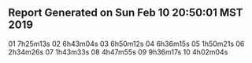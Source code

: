 
## Report Generated on Sun Feb 10 20:50:01 MST 2019

01 7h25m13s
02 6h43m04s
03 6h50m12s
04 6h36m15s
05 1h50m21s
06 2h34m26s
07 1h43m33s
08 4h47m55s
09 9h36m17s
10 4h02m04s
